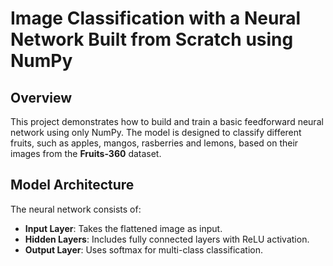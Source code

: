 # Image Classification with a Neural Network Built from Scratch using NumPy

## Overview
This project demonstrates how to build and train a basic feedforward neural network using only NumPy. The model is designed to classify different fruits, such as apples, mangos, rasberries and lemons, based on their images from the **Fruits-360** dataset.

## Model Architecture
The neural network consists of:
- **Input Layer**: Takes the flattened image as input.
- **Hidden Layers**: Includes fully connected layers with ReLU activation.
- **Output Layer**: Uses softmax for multi-class classification.
